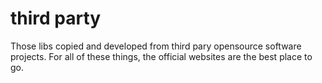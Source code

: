 # third party

Those libs copied and developed from third pary opensource software projects.
For all of these things, the official websites are the best place to go.

